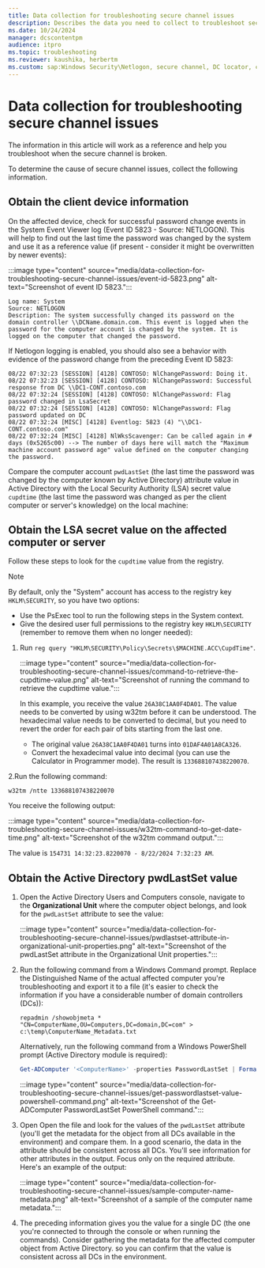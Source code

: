 ```yaml
---
title: Data collection for troubleshooting secure channel issues
description: Describes the data you need to collect to troubleshoot secure channel issues.
ms.date: 10/24/2024
manager: dcscontentpm
audience: itpro
ms.topic: troubleshooting
ms.reviewer: kaushika, herbertm
ms.custom: sap:Windows Security\Netlogon, secure channel, DC locator, csstroubleshoot
---
```

# Data collection for troubleshooting secure channel issues

The information in this article will work as a reference and help you troubleshoot when the secure channel is broken.

To determine the cause of secure channel issues, collect the following information. 

## Obtain the client device information

On the affected device, check for successful password change events in the System Event Viewer log (Event ID 5823 - Source: NETLOGON). This will help to find out the last time the password was changed by the system and use it as a reference value (if present - consider it might be overwritten by newer events):

:::image type="content" source="media/data-collection-for-troubleshooting-secure-channel-issues/event-id-5823.png" alt-text="Screenshot of event ID 5823.":::

```output
Log name: System  
Source: NETLOGON  
Description: The system successfully changed its password on the domain controller \\DCName.domain.com. This event is logged when the password for the computer account is changed by the system. It is logged on the computer that changed the password.
```

If Netlogon logging is enabled, you should also see a behavior with evidence of the password change from the preceding Event ID 5823:

```output
08/22 07:32:23 [SESSION] [4128] CONTOSO: NlChangePassword: Doing it.
08/22 07:32:23 [SESSION] [4128] CONTOSO: NlChangePassword: Successful response from DC \\DC1-CONT.contoso.com
08/22 07:32:24 [SESSION] [4128] CONTOSO: NlChangePassword: Flag password changed in LsaSecret
08/22 07:32:24 [SESSION] [4128] CONTOSO: NlChangePassword: Flag password updated on DC
08/22 07:32:24 [MISC] [4128] Eventlog: 5823 (4) "\\DC1-CONT.contoso.com" 
08/22 07:32:24 [MISC] [4128] NlWksScavenger: Can be called again in # days (0x5265c00) --> The number of days here will match the "Maximum machine account password age" value defined on the computer changing the password. 
```

Compare the computer account `pwdLastSet` (the last time the password was changed by the computer known by Active Directory) attribute value in Active Directory with the Local Security Authority (LSA) secret value `cupdtime` (the last time the password was changed as per the client computer or server's knowledge) on the local machine:

## Obtain the LSA secret value on the affected computer or server

Follow these steps to look for the `cupdtime` value from the registry.

> [!NOTE]
> By default, only the "System" account has access to the registry key `HKLM\SECURITY`, so you have two options:
> - Use the PsExec tool to run the following steps in the System context.
> - Give the desired user full permissions to the registry key `HKLM\SECURITY` (remember to remove them when no longer needed):

1. Run `reg query "HKLM\SECURITY\Policy\Secrets\$MACHINE.ACC\CupdTime"`.  

   :::image type="content" source="media/data-collection-for-troubleshooting-secure-channel-issues/command-to-retrieve-the-cupdtime-value.png" alt-text="Screenshot of running the command to retrieve the cupdtime value.":::

   In this example, you receive the value `26A38C1AA0F4DA01`. The value needs to be converted by using w32tm before it can be understood. The hexadecimal value needs to be converted to decimal, but you need to revert the order for each pair of bits starting from the last one.

   - The original value `26A38C1AA0F4DA01` turns into `01DAF4A01A8CA326`.
   - Convert the hexadecimal value into decimal (you can use the Calculator in Programmer mode). The result is `133688107438220070`.

2.Run the following command:

   ```console
   w32tm /ntte 133688107438220070
   ```

You receive the following output:

:::image type="content" source="media/data-collection-for-troubleshooting-secure-channel-issues/w32tm-command-to-get-date-time.png" alt-text="Screenshot of the w32tm command output.":::

The value is `154731 14:32:23.8220070 - 8/22/2024 7:32:23 AM`.

## Obtain the Active Directory pwdLastSet value

1. Open the Active Directory Users and Computers console, navigate to the **Organizational Unit** where the computer object belongs, and look for the `pwdLastSet` attribute to see the value:

   :::image type="content" source="media/data-collection-for-troubleshooting-secure-channel-issues/pwdlastset-attribute-in-organizational-unit-properties.png" alt-text="Screenshot of the pwdLastSet attribute in the Organizational Unit properties.":::

2. Run the following command from a Windows Command prompt. Replace the Distinguished Name of the actual affected computer you're troubleshooting and export it to a file (it's easier to check the information if you have a considerable number of domain controllers (DCs)):

   ```console
   repadmin /showobjmeta * "CN=ComputerName,OU=Computers,DC=domain,DC=com" > c:\temp\ComputerName_Metadata.txt
   ```

   Alternatively, run the following command from a Windows PowerShell prompt (Active Directory module is required):

   ```powershell
   Get-ADComputer '<ComputerName>' -properties PasswordLastSet | Format-List
   ```

   :::image type="content" source="media/data-collection-for-troubleshooting-secure-channel-issues/get-passwordlastset-value-powershell-command.png" alt-text="Screenshot of the Get-ADComputer PasswordLastSet PowerShell command.":::

3. Open Open the file and look for the values of the `pwdLastSet` attribute (you'll get the metadata for the object from all DCs available in the environment) and compare them. In a good scenario, the data in the attribute should be consistent across all DCs. You'll see information for other attributes in the output. Focus only on the required attribute. Here's an example of the output:

   :::image type="content" source="media/data-collection-for-troubleshooting-secure-channel-issues/sample-computer-name-metadata.png" alt-text="Screenshot of a sample of the computer name metadata.":::

4. The preceding information gives you the value for a single DC (the one you're connected to through the console or when running the commands). Consider gathering the metadata for the affected computer object from Active Directory.  so you can confirm that the value is consistent across all DCs in the environment.
